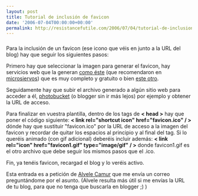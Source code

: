 ```yaml
---
layout: post
title: Tutorial de inclusión de favicon
date: '2006-07-04T00:00:00+00:00'
permalink: http://resistancefutile.com/2006/07/04/tutorial-de-inclusion-de-favicon/
---
```

<img style="display:block; margin:0px auto 10px; text-align:center;" src="http://photos1.blogger.com/blogger/6639/1972/1600/tmp10_dup_7e5a42d8dbf1a1a8d756bc6abffc185a.png" border="0" alt="" />
Para la inclusión de un favicon (ese icono que véis en junto a la URL del blog) hay que seguir los siguientes pasos:

Primero hay que seleccionar la imagen para generar el favicon, hay servicios web que la generan <a href="http://www.html-kit.com/favicon/">como éste</a> (que recomendaron en <a href="http://www.microsiervos.com/archivo/diseno/favicons-animados.html">microsiervos</a>) que es muy completo y gratuito o bien <a href="http://www.degraeve.com/favicon/">este otro</a>.

Seguidamente hay que subir el archivo generado a algún sitio web para acceder a él, <a href="http://www.photobucket.com">photobucket</a> (o blogger sin ir más lejos) por ejemplo y obtener la URL de acceso.

Para finalizar en vuestra plantilla, dentro de los tags de <span style="font-weight:bold;">< head ></span> hay que poner el código siguiente:
<span style="font-weight:bold;">< link rel="shortcut icon" href="favicon.ico" / ></span> dónde hay que sustituir "favicon.ico" por la URL de acceso a la imagen del favicon y recordar de quitar los espacios al principio y al final del tag. Si lo queréis animado (con gif adicional) deberéis incluir además: 
<span style="font-weight:bold;">< link rel="icon" href="favicon1.gif" type="image/gif" / ></span> donde favicon1.gif es el otro archivo que debe seguir los mismos pasos que el .ico.

Fin, ya tenéis favicon, recargad el blog y lo veréis activo.

Esta entrada es a petición de <a href="http://alvele.blogspot.com/">Alvele Camur</a> que me envía un correo preguntándome por el asunto. (Alvele resulta más útil si me envías la URL de tu blog, para que no tenga que buscarla en blogger ;) )
